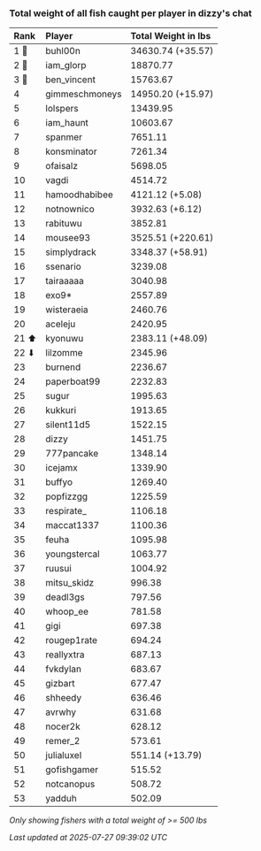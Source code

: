 ### Total weight of all fish caught per player in dizzy's chat

| Rank  | Player         | Total Weight in lbs |
|:------|:---------------|:--------------------|
| 1 🥇  | buhl00n        | 34630.74 (+35.57)   |
| 2 🥈  | iam_glorp      | 18870.77            |
| 3 🥉  | ben_vincent    | 15763.67            |
| 4     | gimmeschmoneys | 14950.20 (+15.97)   |
| 5     | lolspers       | 13439.95            |
| 6     | iam_haunt      | 10603.67            |
| 7     | spanmer        | 7651.11             |
| 8     | konsminator    | 7261.34             |
| 9     | ofaisalz       | 5698.05             |
| 10    | vagdi          | 4514.72             |
| 11    | hamoodhabibee  | 4121.12 (+5.08)     |
| 12    | notnownico     | 3932.63 (+6.12)     |
| 13    | rabituwu       | 3852.81             |
| 14    | mousee93       | 3525.51 (+220.61)   |
| 15    | simplydrack    | 3348.37 (+58.91)    |
| 16    | ssenario       | 3239.08             |
| 17    | tairaaaaa      | 3040.98             |
| 18    | exo9*          | 2557.89             |
| 19    | wisteraeia     | 2460.76             |
| 20    | aceleju        | 2420.95             |
| 21 ⬆  | kyonuwu        | 2383.11 (+48.09)    |
| 22 ⬇  | lilzomme       | 2345.96             |
| 23    | burnend        | 2236.67             |
| 24    | paperboat99    | 2232.83             |
| 25    | sugur          | 1995.63             |
| 26    | kukkuri        | 1913.65             |
| 27    | silent11d5     | 1522.15             |
| 28    | dizzy          | 1451.75             |
| 29    | 777pancake     | 1348.14             |
| 30    | icejamx        | 1339.90             |
| 31    | buffyo         | 1269.40             |
| 32    | popfizzgg      | 1225.59             |
| 33    | respirate_     | 1106.18             |
| 34    | maccat1337     | 1100.36             |
| 35    | feuha          | 1095.98             |
| 36    | youngstercal   | 1063.77             |
| 37    | ruusui         | 1004.92             |
| 38    | mitsu_skidz    | 996.38              |
| 39    | deadl3gs       | 797.56              |
| 40    | whoop_ee       | 781.58              |
| 41    | gigi           | 697.38              |
| 42    | rougep1rate    | 694.24              |
| 43    | reallyxtra     | 687.13              |
| 44    | fvkdylan       | 683.67              |
| 45    | gizbart        | 677.47              |
| 46    | shheedy        | 636.46              |
| 47    | avrwhy         | 631.68              |
| 48    | nocer2k        | 628.12              |
| 49    | remer_2        | 573.61              |
| 50    | julialuxel     | 551.14 (+13.79)     |
| 51    | gofishgamer    | 515.52              |
| 52    | notcanopus     | 508.72              |
| 53    | yadduh         | 502.09              |

_Only showing fishers with a total weight of >= 500 lbs_

_Last updated at 2025-07-27 09:39:02 UTC_